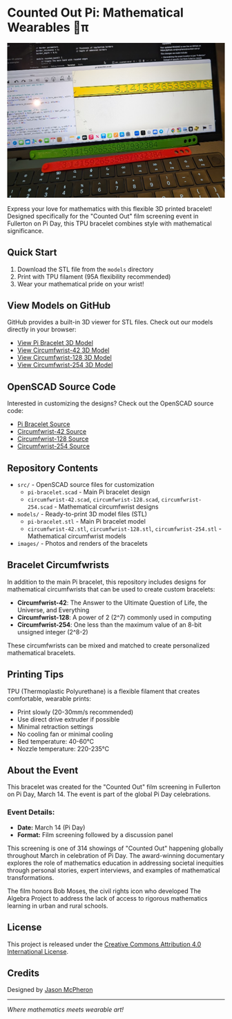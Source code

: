 # Counted Out Pi: Mathematical Wearables 🧮π

![Pi Bracelet](images/prototypes.png)

Express your love for mathematics with this flexible 3D printed bracelet! Designed specifically for the "Counted Out" film screening event in Fullerton on Pi Day, this TPU bracelet combines style with mathematical significance.


## Quick Start

1. Download the STL file from the `models` directory
2. Print with TPU filament (95A flexibility recommended)
3. Wear your mathematical pride on your wrist!

## View Models on GitHub

GitHub provides a built-in 3D viewer for STL files. Check out our models directly in your browser:

- [View Pi Bracelet 3D Model](models/pi-bracelet.stl)
- [View Circumfwrist-42 3D Model](models/circumfwrist-42.stl)
- [View Circumfwrist-128 3D Model](models/circumfwrist-128.stl)
- [View Circumfwrist-254 3D Model](models/circumfwrist-254.stl)

## OpenSCAD Source Code

Interested in customizing the designs? Check out the OpenSCAD source code:

- [Pi Bracelet Source](src/pi-bracelet.scad)
- [Circumfwrist-42 Source](src/circumfwrist-42.scad)
- [Circumfwrist-128 Source](src/circumfwrist-128.scad)
- [Circumfwrist-254 Source](src/circumfwrist-254.scad)

## Repository Contents

- `src/` - OpenSCAD source files for customization
  - `pi-bracelet.scad` - Main Pi bracelet design
  - `circumfwrist-42.scad`, `circumfwrist-128.scad`, `circumfwrist-254.scad` - Mathematical circumfwrist designs
- `models/` - Ready-to-print 3D model files (STL)
  - `pi-bracelet.stl` - Main Pi bracelet model
  - `circumfwrist-42.stl`, `circumfwrist-128.stl`, `circumfwrist-254.stl` - Mathematical circumfwrist models
- `images/` - Photos and renders of the bracelets

## Bracelet Circumfwrists

In addition to the main Pi bracelet, this repository includes designs for mathematical circumfwrists that can be used to create custom bracelets:

- **Circumfwrist-42**: The Answer to the Ultimate Question of Life, the Universe, and Everything
- **Circumfwrist-128**: A power of 2 (2^7) commonly used in computing
- **Circumfwrist-254**: One less than the maximum value of an 8-bit unsigned integer (2^8-2)

These circumfwrists can be mixed and matched to create personalized mathematical bracelets.

## Printing Tips

TPU (Thermoplastic Polyurethane) is a flexible filament that creates comfortable, wearable prints:

- Print slowly (20-30mm/s recommended)
- Use direct drive extruder if possible
- Minimal retraction settings
- No cooling fan or minimal cooling
- Bed temperature: 40-60°C
- Nozzle temperature: 220-235°C

## About the Event

This bracelet was created for the "Counted Out" film screening in Fullerton on Pi Day, March 14. The event is part of the global Pi Day celebrations.

### Event Details:
- **Date:** March 14 (Pi Day)
- **Format:** Film screening followed by a discussion panel

This screening is one of 314 showings of "Counted Out" happening globally throughout March in celebration of Pi Day. The award-winning documentary explores the role of mathematics education in addressing societal inequities through personal stories, expert interviews, and examples of mathematical transformations.

The film honors Bob Moses, the civil rights icon who developed The Algebra Project to address the lack of access to rigorous mathematics learning in urban and rural schools.

## License

This project is released under the [Creative Commons Attribution 4.0 International License](https://creativecommons.org/licenses/by/4.0/).

## Credits

Designed by [Jason McPheron](https://github.com/jmcpheron)

---

*Where mathematics meets wearable art!* 
